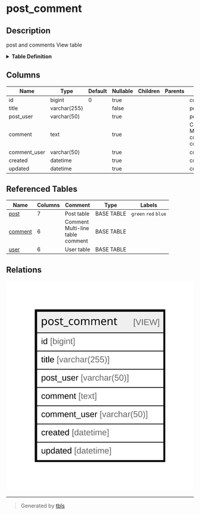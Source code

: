 # post_comment

## Description

post and comments View table

<details>
<summary><strong>Table Definition</strong></summary>

```sql
CREATE VIEW post_comment AS (select `c`.`id` AS `id`,`p`.`title` AS `title`,`u2`.`username` AS `post_user`,`c`.`comment` AS `comment`,`u2`.`username` AS `comment_user`,`c`.`created` AS `created`,`c`.`updated` AS `updated` from (((`relations_singular`.`post` `p` left join `relations_singular`.`comment` `c` on((`p`.`id` = `c`.`post_id`))) left join `relations_singular`.`user` `u` on((`u`.`id` = `p`.`user_id`))) left join `relations_singular`.`user` `u2` on((`u2`.`id` = `c`.`user_id`))))
```

</details>

## Columns

| Name | Type | Default | Nullable | Children | Parents | Comment |
| ---- | ---- | ------- | -------- | -------- | ------- | ------- |
| id | bigint | 0 | true |  |  | comment.id |
| title | varchar(255) |  | false |  |  | post.title |
| post_user | varchar(50) |  | true |  |  | post.user.username |
| comment | text |  | true |  |  | Comment<br>Multi-line<br>column<br>comment |
| comment_user | varchar(50) |  | true |  |  | comment.user.username |
| created | datetime |  | true |  |  | comment.created |
| updated | datetime |  | true |  |  | comment.updated |

## Referenced Tables

| Name | Columns | Comment | Type | Labels |
| ---- | ------- | ------- | ---- | ------ |
| [post](post.md) | 7 | Post table | BASE TABLE | `green` `red` `blue` |
| [comment](comment.md) | 6 | Comment<br>Multi-line<br>table<br>comment | BASE TABLE |  |
| [user](user.md) | 6 | User table | BASE TABLE |  |

## Relations

![er](post_comment.svg)

---

> Generated by [tbls](https://github.com/k1LoW/tbls)
